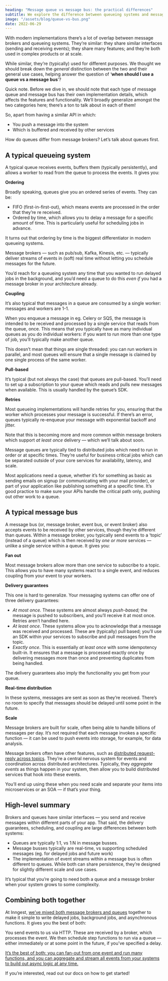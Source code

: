 ```yaml
---
heading: "Message queue vs message bus: the practical differences"
subtitle: We explore the difference between queueing systems and message busses
image: "/assets/blog/queue-vs-bus.png"
date: 2022-06-29
---
```



With modern implementations there’s a lot of overlap between message brokers and queueing systems.  They’re similar:  they share similar interfaces (sending and receiving events);  they share many features;  and they’re both used in complex products or at scale.

While similar, they’re (typically) used for different purposes.  We thought we should break down the *general* distinction between the two and their general use cases, helping answer the question of ‘**when should I use a queue vs a message bus**’?

Quick note.  Before we dive in, we should note that each type of message queue and message bus has their own implementation details, which affects the features and functionality.  We’ll broadly generalize amongst the two categories here;  there’s a ton to talk about in each of them!

So, apart from having a similar API in which:

- You push a message into the system
- Which is buffered and received by other services

How do queues differ from message brokers?  Let’s talk about queues first.

## A typical queueing system

A typical queue receives events, buffers them (typically persistently), and allows a worker to read from the queue to process the events.  It gives you:

**Ordering**

Broadly speaking, queues give you an ordered series of events.  They can be:

- FIFO (first-in-first-out), which means events are processed in the order that they’re re received.
- Ordered by time, which allows you to delay a message for a specific amount of time.  This is particularly useful for scheduling jobs in advance.

It turns out that ordering by time is the biggest differentiator in modern queueing systems.

Message brokers — such as pub/sub, Kafka, Kinesis, etc. — typically deliver streams of events in (soft) real time without letting you schedule messages for the future.

You’d reach for a queueing system any time that you wanted to run delayed jobs in the background, and you’d need a queue to do this *even if* you had a message broker in your architecture already.

**Coupling**

It’s also typical that messages in a queue are consumed by a single worker:  messages and workers are 1-1.

When you enqueue a message in eg. Celery or SQS, the message is intended to be received and processed by a single service that reads from the queue, once.  This means that you typically have as many individual queues as you do individual workers:  if you want to run more than one type of job, you’ll typically make another queue.

This doesn’t mean that things are single threaded:  you can run workers in parallel, and most queues will ensure that a single message is claimed by one single process of the same worker.

**Pull-based**

It’s typical (but not always the case) that queues are pull-based.  You’ll need to set up a subscription to your queue which reads and pulls new messages when available.  This is usually handled by the queue’s SDK.

**Retries**

Most queueing implementations will handle retries for you, ensuring that the worker which processes your message is successful.  If there’s an error, queues typically re-enqueue your message with exponential backoff and jitter.

Note that this is becoming more and more common within message brokers which support *at least once* delivery — which we’ll talk about soon.

Message queues are typically tied to distributed jobs which need to run in order or at specific times.  They’re useful for business critical jobs which can be separated outside of your core services for availability, latency, and scale.

Most applications need a queue, whether it’s for something as basic as sending emails on signup (or communicating with your mail provider), or part of your application like publishing something at a specific time.  It’s good practice to make sure your APIs handle the critical path only, pushing out other work to a queue.

## A typical message bus

A message bus (or, message broker, event bus, or event broker) also accepts events to be received by other services, though they’re different than queues.  Within a message broker, you typically send events to a ‘topic’ (instead of a queue) which is then received by *one or more* services — unlike a single service within a queue.  It gives you:

**Fan out**

Most message brokers allow more than one service to subscribe to a topic.  This allows you to have many systems react to a single event, and reduces coupling from your event to your workers.

**Delivery guarantees**

This one is hard to generalize.  Your messaging systems can offer one of three delivery guarantees:

- *At most once.*  These systems are almost always *push-based;* the message is pushed to subscribers, and you’ll receive it at most once.  Retries aren’t handled here.
- *At least once*.  These systems allow you to acknowledge that a message was received and processed.  These are (typically) pull based;  you’ll use an SDK within your services to subscribe and pull messages from the topic.
- *Exactly once*.  This is essentially *at least once* with some idempotency built-in.  It ensures that a message is processed exactly once by delivering messages more than once and preventing duplicates from being handled.

The delivery guarantees also imply the functionality you get from your queue.  

**Real-time distribution**

In these systems, messages are sent as soon as they’re received.  There’s no room to specify that messages should be delayed until some point in the future.

**Scale**

Message brokers are built for scale, often being able to handle billions of messages per day.  It’s not required that each message invokes a specific function — it can be used to push events into storage, for example, for data analysis.

Message brokers often have other features, such as [distributed request-reply across topics](https://docs.nats.io/nats-concepts/core-nats/reqreply).  They’re a central nervous system for events and coordination across distributed architectures.  Typically, they *aggregate* *events* as things happen in your system, then allow you to build distributed services that hook into these events.

You’ll end up using these when you need scale and separate your items into microservices or an SOA — if that’s your thing.

## High-level summary

Brokers and queues have similar interfaces — you send and receive messages within different parts of your app.  That said, the delivery guarantees, scheduling, and coupling are large differences between both systems:

- Queues are typically 1:1, vs 1:N in message busses.
- Message busses typically are real-time, vs supporting scheduled messages (eg. for delayed jobs and future work)
- The implementation of event streams within a message bus is often different to queues.  While both can share persistence, they’re designed for slightly different scale and use cases.

It’s typical that you’re going to need both a queue and a message broker when your system grows to some complexity.

## Combining both together

At Inngest, [we’ve mixed both message brokers and queues](https://www.inngest.com/docs/high-level-architecture) together to make it simple to write delayed jobs, background jobs, and asynchronous functions.  It gives you the best of both:

You send events to us via HTTP.  These are received by a broker, which processes the event.  We then schedule step functions to run via a queue — either immediately or at some point in the future, if you’ve specified a delay.

[It’s the best of both:  you can fan-out from one event and run many functions, and you can aggregate and stream all events from your systems to build out async logic at any time.](https://www.inngest.com/docs/what-is-inngest)

If you’re interested, read out our docs on how to get started!
